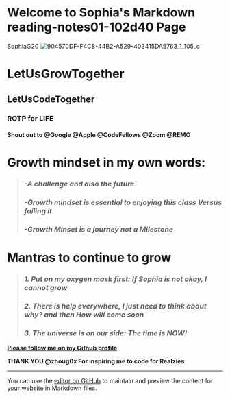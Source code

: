 # Welcome to Sophia's Markdown reading-notes01-102d40 Page

SophiaG20
![904570DF-F4C8-44B2-A529-403415DA5763_1_105_c](https://user-images.githubusercontent.com/88021419/176017446-982c9290-1a43-41b4-afd1-8dadb99958ea.jpeg)

# **LetUsGrowTogether**
## **LetUsCodeTogether**
### **ROTP for LIFE**

#### Shout out to **@Google** **@Apple** **@CodeFellows** **@Zoom** **@REMO**

# **Growth mindset in my own words:**

> ###  ***-A challenge and also the future***
> ###  ***-Growth mindset is essential to enjoying this class Versus failing it***
> ###  ***-Growth Minset is a journey not a Milestone***

# **Mantras to continue to grow**

> ###  ***1. Put on my oxygen mask first: If Sophia is not okay, I cannot grow***
> ###  ***2. There is help everywhere, I just need to think about why? and then How will come soon***
> ###  ***3. The universe is on our side: The time is NOW!***


**[Please follow me on my Github profile](https://github.com/SophiaG20)**

**THANK YOU @zhoug0x For inspiring me to code for Realzies**


----------------------------------------------------------------------------------------------------------
You can use the [editor on GitHub](https://github.com/SophiaG20/reading-notes01-102d40/edit/main/README.md) to maintain and preview the content for your website in Markdown files. 
